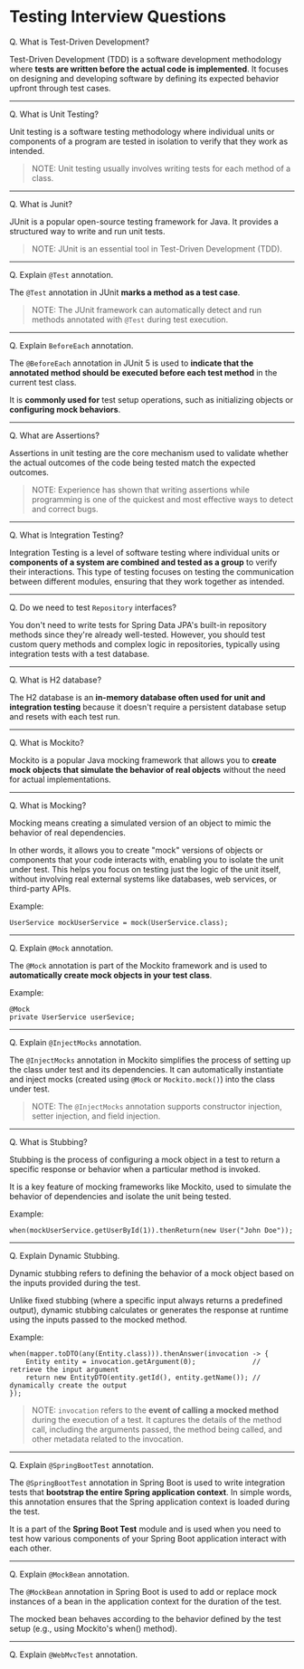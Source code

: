 # Testing Interview Questions

Q. What is Test-Driven Development?

Test-Driven Development (TDD) is a software development methodology where **tests are written before the actual code is implemented**. It focuses on designing and developing software by defining its expected behavior upfront through test cases.

---

Q. What is Unit Testing?

Unit testing is a software testing methodology where individual units or components of a program are tested in isolation to verify that they work as intended.

> NOTE: Unit testing usually involves writing tests for each method of a class.

---

Q. What is Junit?

JUnit is a popular open-source testing framework for Java. It provides a structured way to write and run unit tests.

> NOTE: JUnit is an essential tool in Test-Driven Development (TDD). 

---

Q. Explain `@Test` annotation.

The `@Test` annotation in JUnit **marks a method as a test case**. 

> NOTE: The JUnit framework can automatically detect and run methods annotated with `@Test` during test execution.

---

Q. Explain `BeforeEach` annotation.

The `@BeforeEach` annotation in JUnit 5 is used to **indicate that the annotated method should be executed before each test method** in the current test class. 

It is **commonly used for** test setup operations, such as initializing objects or **configuring mock behaviors**.

---

Q. What are Assertions?

Assertions in unit testing are the core mechanism used to validate whether the actual outcomes of the code being tested match the expected outcomes.

> NOTE: Experience has shown that writing assertions while programming is one of the quickest and most effective ways to detect and correct bugs.

---

Q. What is Integration Testing?

Integration Testing is a level of software testing where individual units or **components of a system are combined and tested as a group** to verify their interactions. This type of testing focuses on testing the communication between different modules, ensuring that they work together as intended.

---

Q. Do we need to test `Repository` interfaces?

You don't need to write tests for Spring Data JPA's built-in repository methods since they're already well-tested. However, you should test custom query methods and complex logic in repositories, typically using integration tests with a test database.

--- 

Q. What is H2 database?

The H2 database is an **in-memory database often used for unit and integration testing** because it doesn't require a persistent database setup and resets with each test run.

---

Q. What is Mockito?

Mockito is a popular Java mocking framework that allows you to **create mock objects that simulate the behavior of real objects** without the need for actual implementations.

---

Q. What is Mocking?

Mocking means creating a simulated version of an object to mimic the behavior of real dependencies.

In other words, it allows you to create "mock" versions of objects or components that your code interacts with, enabling you to isolate the unit under test. This helps you focus on testing just the logic of the unit itself, without involving real external systems like databases, web services, or third-party APIs.

Example:
```
UserService mockUserService = mock(UserService.class);
```

---

Q. Explain `@Mock` annotation.

The `@Mock` annotation is part of the Mockito framework and is used to **automatically create mock objects in your test class**.

Example:
```
@Mock
private UserService userSevice;
```

---

Q. Explain `@InjectMocks` annotation. 

The `@InjectMocks` annotation in Mockito simplifies the process of setting up the class under test and its dependencies. It can automatically instantiate and inject mocks (created using `@Mock` or `Mockito.mock()`) into the class under test.

> NOTE: The `@InjectMocks` annotation supports constructor injection, setter injection, and field injection.

---

Q. What is Stubbing?

Stubbing is the process of configuring a mock object in a test to return a specific response or behavior when a particular method is invoked. 

It is a key feature of mocking frameworks like Mockito, used to simulate the behavior of dependencies and isolate the unit being tested.

Example:
```
when(mockUserService.getUserById(1)).thenReturn(new User("John Doe"));
```

---

Q. Explain Dynamic Stubbing.

Dynamic stubbing refers to defining the behavior of a mock object based on the inputs provided during the test. 

Unlike fixed stubbing (where a specific input always returns a predefined output), dynamic stubbing calculates or generates the response at runtime using the inputs passed to the mocked method.

Example:
```
when(mapper.toDTO(any(Entity.class))).thenAnswer(invocation -> {
    Entity entity = invocation.getArgument(0);              // retrieve the input argument
    return new EntityDTO(entity.getId(), entity.getName()); // dynamically create the output
});
```

> NOTE: `invocation` refers to the **event of calling a mocked method** during the execution of a test. It captures the details of the method call, including the arguments passed, the method being called, and other metadata related to the invocation.

---

Q. Explain `@SpringBootTest` annotation. 

The `@SpringBootTest` annotation in Spring Boot is used to write integration tests that **bootstrap the entire Spring application context**. In simple words, this annotation ensures that the Spring application context is loaded during the test.

It is a part of the **Spring Boot Test** module and is used when you need to test how various components of your Spring Boot application interact with each other.

---

Q. Explain `@MockBean` annotation.

The `@MockBean` annotation in Spring Boot is used to add or replace mock instances of a bean in the application context for the duration of the test.

The mocked bean behaves according to the behavior defined by the test setup (e.g., using Mockito's when() method).

---

Q. Explain `@WebMvcTest` annotation.



